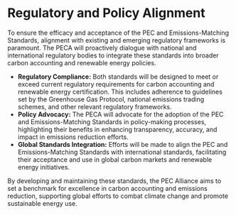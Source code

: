 # Regulatory and Policy Alignment

To ensure the efficacy and acceptance of the PEC and Emissions-Matching Standards, alignment with existing and emerging regulatory frameworks is paramount. The PECA will proactively dialogue with national and international regulatory bodies to integrate these standards into broader carbon accounting and renewable energy policies.

* **Regulatory Compliance:** Both standards will be designed to meet or exceed current regulatory requirements for carbon accounting and renewable energy certification. This includes adherence to guidelines set by the Greenhouse Gas Protocol, national emissions trading schemes, and other relevant regulatory frameworks.
* **Policy Advocacy:** The PECA will advocate for the adoption of the PEC and Emissions-Matching Standards in policy-making processes, highlighting their benefits in enhancing transparency, accuracy, and impact in emissions reduction efforts.
* **Global Standards Integration:** Efforts will be made to align the PEC and Emissions-Matching Standards with international standards, facilitating their acceptance and use in global carbon markets and renewable energy initiatives.

By developing and maintaining these standards, the PEC Alliance aims to set a benchmark for excellence in carbon accounting and emissions reduction, supporting global efforts to combat climate change and promote sustainable energy use.
